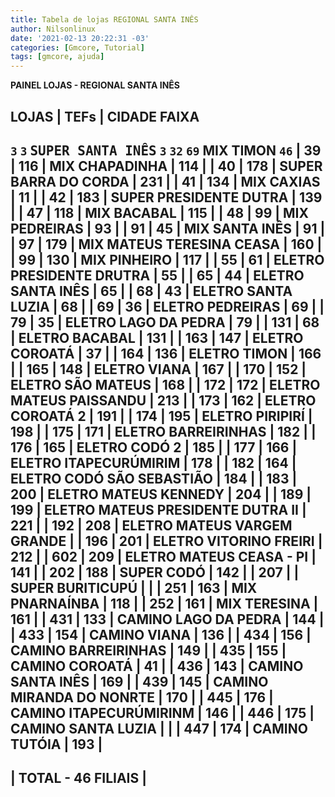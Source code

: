 ```yaml
---
title: Tabela de lojas REGIONAL SANTA INÊS
author: Nilsonlinux
date: '2021-02-13 20:22:31 -03'
categories: [Gmcore, Tutorial]
tags: [gmcore, ajuda]
---
```


**PAINEL LOJAS - REGIONAL SANTA INÊS**          

##  LOJAS | TEFs | CIDADE                             FAIXA 
`3`   `3`  <kbd>SUPER SANTA INÊS</kbd>                `3`
`32`  `69`  **MIX TIMON**                             `46`
  |  39   | 116  | MIX CHAPADINHA                    |  114  |
  |  40   | 178  | SUPER BARRA DO CORDA              |  231  |
  |  41   | 134  | MIX CAXIAS                        |  11   |
  |  42   | 183  | SUPER PRESIDENTE DUTRA            |  139  |
  |  47   | 118  | MIX BACABAL                       |  115  |
  |  48   | 99   | MIX PEDREIRAS                     |  93   |
  |  91   | 45   | MIX SANTA INÊS                    |  91   |
  |  97   | 179  | MIX MATEUS TERESINA CEASA         |  160  |
  |  99   | 130  | MIX PINHEIRO                      |  117  |
  |  55   | 61   | ELETRO PRESIDENTE DRUTRA          |  55   |
  |  65   | 44   | ELETRO SANTA INÊS                 |  65   |
  |  68   | 43   | ELETRO SANTA LUZIA                |  68   |
  |  69   | 36   | ELETRO PEDREIRAS                  |  69   |
  |  79   | 35   | ELETRO LAGO DA PEDRA              |  79   |
  |  131  | 68   | ELETRO BACABAL                    |  131  |
  |  163  | 147  | ELETRO COROATÁ                    |  37   |
  |  164  | 136  | ELETRO TIMON                      |  166  |
  |  165  | 148  | ELETRO VIANA                      |  167  |
  |  170  | 152  | ELETRO SÃO MATEUS                 |  168  |
  |  172  | 172  | ELETRO MATEUS PAISSANDU           |  213  |
  |  173  | 162  | ELETRO COROATÁ 2                  |  191  |
  |  174  | 195  | ELETRO PIRIPIRÍ                   |  198  |
  |  175  | 171  | ELETRO BARREIRINHAS               |  182  |
  |  176  | 165  | ELETRO CODÓ 2                     |  185  |
  |  177  | 166  | ELETRO ITAPECURÚMIRIM             |  178  |
  |  182  | 164  | ELETRO CODÓ SÃO SEBASTIÃO         |  184  |
  |  183  | 200  | ELETRO MATEUS KENNEDY             |  204  |
  |  189  | 199  | ELETRO MATEUS PRESIDENTE DUTRA II |  221  |
  |  192  | 208  | ELETRO MATEUS VARGEM GRANDE       |
  |  196  | 201  | ELETRO VITORINO FREIRI            |  212  |
  |  602  | 209  | ELETRO MATEUS CEASA - PI          |  141  |
  |  202  | 188  | SUPER CODÓ                        |  142  |
  |  207  |      | SUPER BURITICUPÚ                  |       | 
  |  251  | 163  | MIX PNARNAÍNBA                    |  118  |
  |  252  | 161  | MIX TERESINA                      |  161  |
  |  431  | 133  | CAMINO LAGO DA PEDRA              |  144  |
  |  433  | 154  | CAMINO VIANA                      |  136  |
  |  434  | 156  | CAMINO BARREIRINHAS               |  149  |
  |  435  | 155  | CAMINO COROATÁ                    |  41   |
  |  436  | 143  | CAMINO SANTA INÊS                 |  169  |
  |  439  | 145  | CAMINO MIRANDA DO NONRTE          |  170  |
  |  445  | 176  | CAMINO ITAPECURÚMIRINM            |  146  |
  |  446  | 175  | CAMINO SANTA LUZIA                |       |
  |  447  | 174  | CAMINO TUTÓIA                     |  193  |
  ------------------------------------------------------------
  |                     TOTAL - 46 FILIAIS                   |
  ------------------------------------------------------------ 
  ```
